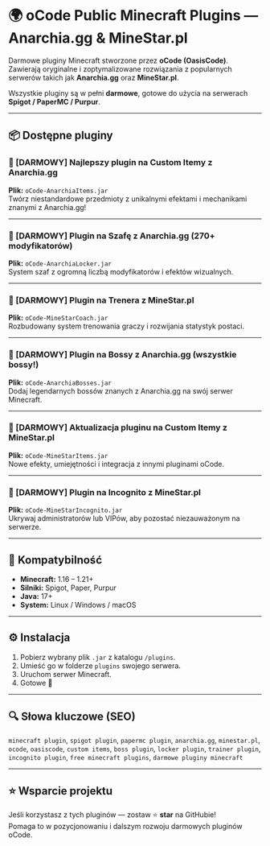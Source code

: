 # 🌍 oCode Public Minecraft Plugins — Anarchia.gg & MineStar.pl

Darmowe pluginy Minecraft stworzone przez **oCode (OasisCode)**.  
Zawierają oryginalne i zoptymalizowane rozwiązania z popularnych serwerów takich jak **Anarchia.gg** oraz **MineStar.pl**.

Wszystkie pluginy są w pełni **darmowe**, gotowe do użycia na serwerach **Spigot / PaperMC / Purpur**.

---

## 📦 Dostępne pluginy

### 🔹 [DARMOWY] Najlepszy plugin na **Custom Itemy z Anarchia.gg**
**Plik:** `oCode-AnarchiaItems.jar`  
Twórz niestandardowe przedmioty z unikalnymi efektami i mechanikami znanymi z Anarchia.gg!

---

### 🔹 [DARMOWY] Plugin na **Szafę z Anarchia.gg** (270+ modyfikatorów)
**Plik:** `oCode-AnarchiaLocker.jar`  
System szaf z ogromną liczbą modyfikatorów i efektów wizualnych.

---

### 🔹 [DARMOWY] Plugin na **Trenera z MineStar.pl**
**Plik:** `oCode-MineStarCoach.jar`  
Rozbudowany system trenowania graczy i rozwijania statystyk postaci.

---

### 🔹 [DARMOWY] Plugin na **Bossy z Anarchia.gg** (wszystkie bossy!)
**Plik:** `oCode-AnarchiaBosses.jar`  
Dodaj legendarnych bossów znanych z Anarchia.gg na swój serwer Minecraft.

---

### 🔹 [DARMOWY] Aktualizacja pluginu na **Custom Itemy z MineStar.pl**
**Plik:** `oCode-MineStarItems.jar`  
Nowe efekty, umiejętności i integracja z innymi pluginami oCode.

---

### 🔹 [DARMOWY] Plugin na **Incognito z MineStar.pl**
**Plik:** `oCode-MineStarIncognito.jar`  
Ukrywaj administratorów lub VIPów, aby pozostać niezauważonym na serwerze.

---

## 🧰 Kompatybilność

- **Minecraft:** 1.16 – 1.21+  
- **Silniki:** Spigot, Paper, Purpur  
- **Java:** 17+  
- **System:** Linux / Windows / macOS  

---

## ⚙️ Instalacja

1. Pobierz wybrany plik `.jar` z katalogu `/plugins`.
2. Umieść go w folderze `plugins` swojego serwera.
3. Uruchom serwer Minecraft.
4. Gotowe 🎉

---

## 🔍 Słowa kluczowe (SEO)

`minecraft plugin`, `spigot plugin`, `papermc plugin`, `anarchia.gg`, `minestar.pl`, `ocode`, `oasiscode`, `custom items`, `boss plugin`, `locker plugin`, `trainer plugin`, `incognito plugin`, `free minecraft plugins`, `darmowe pluginy minecraft`

---

## ⭐ Wsparcie projektu

Jeśli korzystasz z tych pluginów — zostaw ⭐ **star** na GitHubie!  
Pomaga to w pozycjonowaniu i dalszym rozwoju darmowych pluginów oCode.

